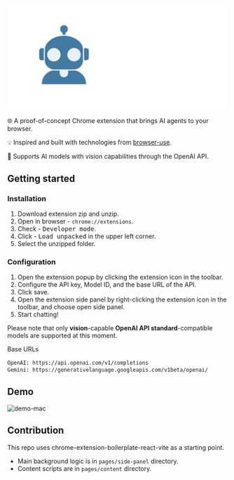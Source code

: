 <div align="center">

<picture>
    <source media="(prefers-color-scheme: dark)" srcset="https://github.com/MisterCommand/web-pilot/blob/main/chrome-extension/public/icon-with-title_dark.png" />
    <source media="(prefers-color-scheme: light)" srcset="https://github.com/MisterCommand/web-pilot/blob/main/chrome-extension/public/icon-with-title_light.png" />
    <img alt="Logo" src="https://github.com/MisterCommand/web-pilot/blob/main/chrome-extension/public/icon-with-title_dark.png" />
</picture>

</div>

🌐 A proof-of-concept Chrome extension that brings AI agents to your browser.

💡 Inspired and built with technologies from [browser-use](https://github.com/browser-use/browser-use).

🤖 Supports AI models with vision capabilities through the OpenAI API.

## Getting started

### Installation
1. Download extension zip and unzip.
2. Open in browser - `chrome://extensions`.
3. Check - <kbd>Developer mode</kbd>.
4. Click - <kbd>Load unpacked</kbd> in the upper left corner.
5. Select the unzipped folder.

### Configuration
1. Open the extension popup by clicking the extension icon in the toolbar.
2. Configure the API key, Model ID, and the base URL of the API.
3. Click save.
4. Open the extension side panel by right-clicking the extension icon in the toolbar, and choose open side panel.
5. Start chatting!

Please note that only **vision**-capable **OpenAI API standard**-compatible models are supported at this moment.

Base URLs
```
OpenAI: https://api.openai.com/v1/completions
Gemini: https://generativelanguage.googleapis.com/v1beta/openai/
```

## Demo
![demo-mac](https://github.com/user-attachments/assets/5d7e8fb9-515f-4fd6-ae87-6cf8008a3f35)

## Contribution
This repo uses chrome-extension-boilerplate-react-vite as a starting point.
- Main background logic is in `pages/side-panel` directory.
- Content scripts are in `pages/content` directory.
